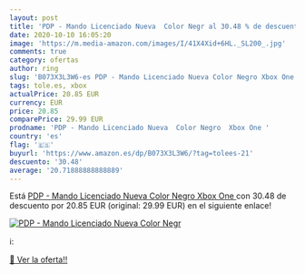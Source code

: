 ```yaml
---
layout: post
title: 'PDP - Mando Licenciado Nueva  Color Negr al 30.48 % de descuento'
date: 2020-10-10 16:05:20
image: 'https://m.media-amazon.com/images/I/41X4Xid+6HL._SL200_.jpg'
comments: true
category: ofertas
author: ring
slug: 'B073X3L3W6-es PDP - Mando Licenciado Nueva Color Negro Xbox One'
tags: tole.es, xbox
actualPrice: 20.85 EUR
currency: EUR
price: 20.85
comparePrice: 29.99 EUR
prodname: 'PDP - Mando Licenciado Nueva  Color Negro  Xbox One '
country: 'es'
flag: '🇪🇸'
buyurl: 'https://www.amazon.es/dp/B073X3L3W6/?tag=tolees-21'
descuento: '30.48'
average: '20.71888888888889'
---
```


Está [PDP - Mando Licenciado Nueva  Color Negro  Xbox One ](https://www.amazon.es/dp/B073X3L3W6/?tag=tolees-21) con 30.48 de descuento por 20.85 EUR (original: 29.99 EUR) en el siguiente enlace!

[![PDP - Mando Licenciado Nueva  Color Negr](https://m.media-amazon.com/images/I/41X4Xid+6HL._SL200_.jpg)](https://www.amazon.es/dp/B073X3L3W6/?tag=tolees-21)

ℹ️:


[🛒 Ver la oferta!!](https://www.amazon.es/dp/B073X3L3W6/?tag=tolees-21)
